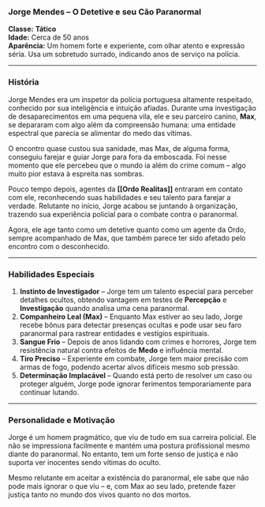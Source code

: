 ### **Jorge Mendes – O Detetive e seu Cão Paranormal**

**Classe:** **Tático**  
**Idade:** Cerca de 50 anos  
**Aparência:** Um homem forte e experiente, com olhar atento e expressão séria. Usa um sobretudo surrado, indicando anos de serviço na polícia.

---

### **História**

Jorge Mendes era um inspetor da polícia portuguesa altamente respeitado, conhecido por sua inteligência e intuição afiadas. Durante uma investigação de desaparecimentos em uma pequena vila, ele e seu parceiro canino, **Max**, se depararam com algo além da compreensão humana: uma entidade espectral que parecia se alimentar do medo das vítimas.

O encontro quase custou sua sanidade, mas Max, de alguma forma, conseguiu farejar e guiar Jorge para fora da emboscada. Foi nesse momento que ele percebeu que o mundo ia além do crime comum – algo muito pior estava à espreita nas sombras.

Pouco tempo depois, agentes da **[[Ordo Realitas]]** entraram em contato com ele, reconhecendo suas habilidades e seu talento para farejar a verdade. Relutante no início, Jorge acabou se juntando à organização, trazendo sua experiência policial para o combate contra o paranormal.

Agora, ele age tanto como um detetive quanto como um agente da Ordo, sempre acompanhado de Max, que também parece ter sido afetado pelo encontro com o desconhecido.

---

### **Habilidades Especiais**

1. **Instinto de Investigador** – Jorge tem um talento especial para perceber detalhes ocultos, obtendo vantagem em testes de **Percepção** e **Investigação** quando analisa uma cena paranormal.
2. **Companheiro Leal (Max)** – Enquanto Max estiver ao seu lado, Jorge recebe bônus para detectar presenças ocultas e pode usar seu faro paranormal para rastrear entidades e vestígios espirituais.
3. **Sangue Frio** – Depois de anos lidando com crimes e horrores, Jorge tem resistência natural contra efeitos de **Medo** e influência mental.
4. **Tiro Preciso** – Experiente em combate, Jorge tem maior precisão com armas de fogo, podendo acertar alvos difíceis mesmo sob pressão.
5. **Determinação Implacável** – Quando está perto de resolver um caso ou proteger alguém, Jorge pode ignorar ferimentos temporariamente para continuar lutando.

---

### **Personalidade e Motivação**

Jorge é um homem pragmático, que viu de tudo em sua carreira policial. Ele não se impressiona facilmente e mantém uma postura profissional mesmo diante do paranormal. No entanto, tem um forte senso de justiça e não suporta ver inocentes sendo vítimas do oculto.

Mesmo relutante em aceitar a existência do paranormal, ele sabe que não pode mais ignorar o que viu – e, com Max ao seu lado, pretende fazer justiça tanto no mundo dos vivos quanto no dos mortos.
